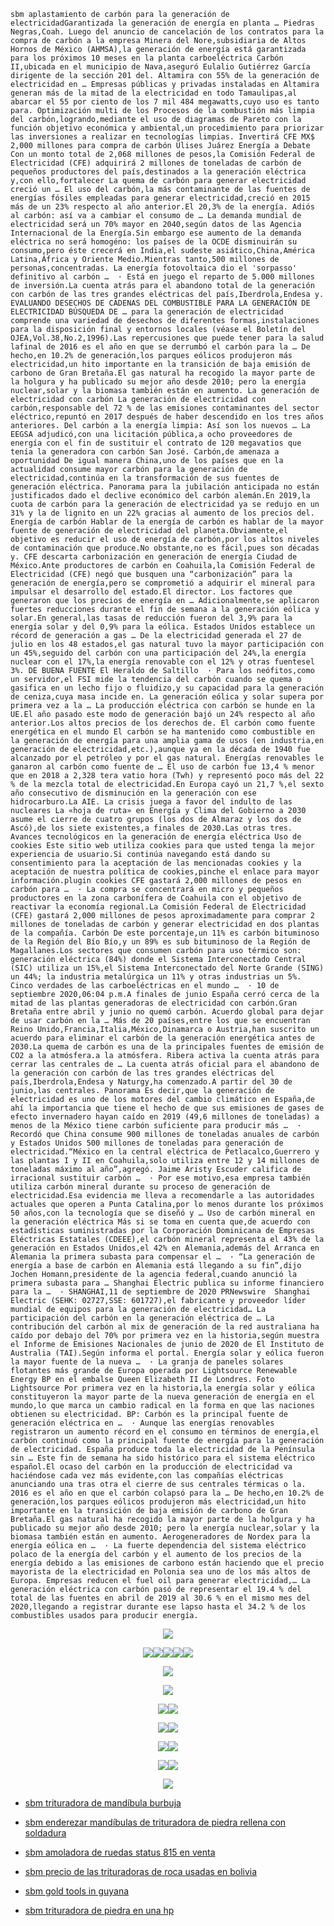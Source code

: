 
```
sbm aplastamiento de carbón para la generación de electricidadGarantizada la generación de energía en planta … Piedras Negras,Coah. Luego del anuncio de cancelación de los contratos para la compra de carbón a la empresa Minera del Nore,subsidiaria de Altos Hornos de México (AHMSA),la generación de energía está garantizada para los próximos 10 meses en la planta carboeléctrica Carbón II,ubicada en el municipio de Nava,aseguró Eulalio Gutiérrez García dirigente de la sección 201 del. Altamira con 55% de la generación de electricidad en … Empresas públicas y privadas instaladas en Altamira generan más de la mitad de la electricidad en todo Tamaulipas,al abarcar el 55 por ciento de los 7 mil 484 megawatts,cuyo uso es tanto para. Optimización multi de los Procesos de la combustión más limpia del carbón,logrando,mediante el uso de diagramas de Pareto con la función objetivo económica y ambiental,un procedimiento para priorizar las inversiones a realizar en tecnologías limpias. Invertirá CFE MX$ 2,000 millones para compra de carbón Ulises Juárez Energía a Debate Con un monto total de 2,068 millones de pesos,la Comisión Federal de Electricidad (CFE) adquirirá 2 millones de toneladas de carbón de pequeños productores del país,destinados a la generación eléctrica y,con ello,fortalecer La quema de carbón para generar electricidad creció un … El uso del carbón,la más contaminante de las fuentes de energías fósiles empleadas para generar electricidad,creció en 2015 más de un 23% respecto al año anterior.El 20,3% de la energía. Adiós al carbón: así va a cambiar el consumo de … La demanda mundial de electricidad será un 70% mayor en 2040,según datos de las Agencia Internacional de la Energía.Sin embargo ese aumento de la demanda eléctrica no será homogéno: los países de la OCDE disminuirán su consumo,pero éste crecerá en India,el sudeste asiático,China,América Latina,África y Oriente Medio.Mientras tanto,500 millones de personas,concentradas. La energía fotovoltaica dio el 'sorpasso' definitivo al carbón …  · Está en juego el reparto de 5.000 millones de inversión.La cuenta atrás para el abandono total de la generación con carbón de las tres grandes eléctricas del país,Iberdrola,Endesa y. EVALUANDO DESECHOS DE CADENAS DEL COMBUSTIBLE PARA LA GENERACIÓN DE ELECTRICIDAD BÚSQUEDA DE … para la generación de electricidad comprende una variedad de desechos de diferentes formas,instalaciones para la disposición final y entornos locales (véase el Boletín del OJEA,Vol.38,No.2,1996).Las repercusiones que puede tener para la salud lafinal de 2016 es el año en que se derrumbó el carbón para la … De hecho,en 10.2% de generación,los parques eólicos produjeron más electricidad,un hito importante en la transición de baja emisión de carbono de Gran Bretaña.El gas natural ha recogido la mayor parte de la holgura y ha publicado su mejor año desde 2010; pero la energía nuclear,solar y la biomasa también están en aumento. La generación de electricidad con carbón La generación de electricidad con carbón,responsable del 72 % de las emisiones contaminantes del sector eléctrico,repuntó en 2017 después de haber descendido en los tres años anteriores. Del carbón a la energía limpia: Así son los nuevos … La EEGSA adjudicó,con una licitación pública,a ocho proveedores de energía con el fin de sustituir el contrato de 120 megavatios que tenía la generadora con carbón San José. Carbón,de amenaza a oportunidad De igual manera China,uno de los países que en la actualidad consume mayor carbón para la generación de electricidad,continúa en la transformación de sus fuentes de generación eléctrica. Panorama para la jubilación anticipada no están justificados dado el declive económico del carbón alemán.En 2019,la cuota de carbón para la generación de electricidad ya se redujo en un 31% y la de lignito en un 22% gracias al aumento de los precios del. Energía de carbón Hablar de la energía de carbón es hablar de la mayor fuente de generación de electricidad del planeta.Obviamente,el objetivo es reducir el uso de energía de carbón,por los altos niveles de contaminación que produce.No obstante,no es fácil,pues son décadas y. CFE descarta carbonización en generación de energía Ciudad de México.Ante productores de carbón en Coahuila,la Comisión Federal de Electricidad (CFE) negó que busquen una “carbonización” para la generación de energía,pero se comprometió a adquirir el mineral para impulsar el desarrollo del estado.El director. Los factores que generaron que los precios de energía en … Adicionalmente,se aplicaron fuertes reducciones durante el fin de semana a la generación eólica y solar.En general,las tasas de reducción fueron del 3,9% para la energía solar y del 0,9% para la eólica. Estados Unidos establece un récord de generación a gas … De la electricidad generada el 27 de julio en los 48 estados,el gas natural tuvo la mayor participación con un 45%,seguido del carbón con una participación del 24%,la energía nuclear con el 17%,la energía renovable con el 12% y otras fuentesel 3%. DE BUENA FUENTE El Heraldo de Saltillo  · Para los neófitos,como un servidor,el FSI mide la tendencia del carbón cuando se quema o gasifica en un lecho fijo o fluidizo,y su capacidad para la generación de ceniza,cuya masa incide en. La generación eólica y solar supera por primera vez a la … La producción eléctrica con carbón se hunde en la UE.El año pasado este modo de generación bajó un 24% respecto al año anterior.Los altos precios de los derechos de. El carbón como fuente energética en el mundo El carbón se ha mantenido como combustible en la generación de energía para una amplia gama de usos (en industria,en generación de electricidad,etc.),aunque ya en la década de 1940 fue alcanzado por el petróleo y por el gas natural. Energías renovables le ganaron al carbón como fuente de … El uso de carbón fue 13,4 % menor que en 2018 a 2,328 tera vatio hora (Twh) y representó poco más del 22 % de la mezcla total de electricidad.En Europa cayó un 21,7 %,el sexto año consecutivo de disminución en la generación con ese hidrocarburo.La AIE. La crisis juega a favor del indulto de las nucleares La «hoja de ruta» en Energía y Clima del Gobierno a 2030 asume el cierre de cuatro grupos (los dos de Almaraz y los dos de Ascó),de los siete existentes,a finales de 2030.Las otras tres. Avances tecnológicos en la generación de energía eléctrica Uso de cookies Este sitio web utiliza cookies para que usted tenga la mejor experiencia de usuario.Si continúa navegando está dando su consentimiento para la aceptación de las mencionadas cookies y la aceptación de nuestra política de cookies,pinche el enlace para mayor información.plugin cookies CFE gastará 2,000 millones de pesos en carbón para …  · La compra se concentrará en micro y pequeños productores en la zona carbonífera de Coahuila con el objetivo de reactivar la economía regional.La Comisión Federal de Electricidad (CFE) gastará 2,000 millones de pesos aproximadamente para comprar 2 millones de toneladas de carbón y generar electricidad en dos plantas de la compañía. Carbón De este porcentaje,un 11% es carbón bituminoso de la Región del Bío Bío,y un 89% es sub bituminoso de la Región de Magallanes.Los sectores que consumen carbón para uso térmico son: generación eléctrica (84%) donde el Sistema Interconectado Central (SIC) utiliza un 15%,el Sistema Interconectado del Norte Grande (SING) un 44%; la industria metalúrgica un 11% y otras industrias un 5%. Cinco verdades de las carboeléctricas en el mundo …  · 10 de septiembre 2020,06:04 p.m.A finales de junio España cerró cerca de la mitad de las plantas generadoras de electricidad con carbón.Gran Bretaña entre abril y junio no quemó carbón. Acuerdo global para dejar de usar carbón en la … Más de 20 países,entre los que se encuentran Reino Unido,Francia,Italia,México,Dinamarca o Austria,han suscrito un acuerdo para eliminar el carbón de la generación energética antes de 2030.La quema de carbón es una de la principales fuentes de emisión de CO2 a la atmósfera.a la atmósfera. Ribera activa la cuenta atrás para cerrar las centrales de … La cuenta atrás oficial para el abandono de la generación con carbón de las tres grandes eléctricas del país,Iberdrola,Endesa y Naturgy,ha comenzado.A partir del 30 de junio,las centrales. Panorama Es decir,que la generación de electricidad es uno de los motores del cambio climático en España,de ahí la importancia que tiene el hecho de que sus emisiones de gases de efecto invernadero hayan caído en 2019 (49,6 millones de toneladas) a menos de la México tiene carbón suficiente para producir más …  · Recordó que China consume 900 millones de toneladas anuales de carbón y Estados Unidos 500 millones de toneladas para generación de electricidad.“México en la central eléctrica de Petlacalco,Guerrero y las plantas I y II en Coahuila,solo utiliza entre 12 y 14 millones de toneladas máximo al año”,agregó. Jaime Aristy Escuder califica de irracional sustituir carbón …  · Por ese motivo,esa empresa también utiliza carbón mineral durante su proceso de generación de electricidad.Esa evidencia me lleva a recomendarle a las autoridades actuales que operen a Punta Catalina,por lo menos durante los próximos 50 años,con la tecnología que se diseñó y … Uso de carbón mineral en la generación eléctrica Más si se toma en cuenta que,de acuerdo con estadísticas suministradas por la Corporación Dominicana de Empresas Eléctricas Estatales (CDEEE),el carbón mineral representa el 43% de la generación en Estados Unidos,el 42% en Alemania,además del Arranca en Alemania la primera subasta para compensar el …  · “La generación de energía a base de carbón en Alemania está llegando a su fin”,dijo Jochen Homann,presidente de la agencia federal,cuando anunció la primera subasta para … Shanghai Electric publica su informe financiero para la …  · SHANGHAI,11 de septiembre de 2020 PRNewswire  Shanghai Electric (SEHK: 02727,SSE: 601727),el fabricante y proveedor líder mundial de equipos para la generación de electricidad… La participación del carbón en la generación eléctrica de … La contribución del carbón al mix de generación de la red australiana ha caído por debajo del 70% por primera vez en la historia,según muestra el Informe de Emisiones Nacionales de junio de 2020 de El Instituto de Australia (TAI).Según informa el portal. Energía solar y eólica fueron la mayor fuente de la nueva …  · La granja de paneles solares flotantes más grande de Europa operada por Lightsource Renewable Energy BP en el embalse Queen Elizabeth II de Londres. Foto Lightsource Por primera vez en la historia,la energía solar y eólica constituyeron la mayor parte de la nueva generación de energía en el mundo,lo que marca un cambio radical en la forma en que las naciones obtienen su electricidad. BP: Carbón es la principal fuente de generación eléctrica en …  · Aunque las energías renovables registraron un aumento récord en el consumo en términos de energía,el carbón continuó como la principal fuente de energía para la generación de electricidad. España produce toda la electricidad de la Península sin … Este fin de semana ha sido histórico para el sistema eléctrico español.El ocaso del carbón en la producción de electricidad va haciéndose cada vez más evidente,con las compañías eléctricas anunciando una tras otra el cierre de sus centrales térmicas o la. 2016 es el año en que el carbón colapsó para la … De hecho,en 10.2% de generación,los parques eólicos produjeron más electricidad,un hito importante en la transición de baja emisión de carbono de Gran Bretaña.El gas natural ha recogido la mayor parte de la holgura y ha publicado su mejor año desde 2010; pero la energía nuclear,solar y la biomasa también están en aumento. Aerogeneradores de Nordex para la energía eólica en …  · La fuerte dependencia del sistema eléctrico polaco de la energía del carbón y el aumento de los precios de la energía debido a las emisiones de carbono están haciendo que el precio mayorista de la electricidad en Polonia sea uno de los más altos de Europa. Empresas reducen el fuel oil para generar electricidad,… La generación eléctrica con carbón pasó de representar el 19.4 % del total de las fuentes en abril de 2019 al 30.6 % en el mismo mes del 2020,llegando a registrar durante ese lapso hasta el 34.2 % de los combustibles usados para producir energía. 
```

<div align="center">

<a href="https://es-crusher.shibang-china.com/github&k=sbm+aplastamiento+de+carb%C3%B3n+para+la+generaci%C3%B3n+de+electricidad"><img src="https://static.shibang-china.com/es/crusher/logo.jpg"></a>

<a href="https://es-crusher.shibang-china.com/github&k=sbm+aplastamiento+de+carb%C3%B3n+para+la+generaci%C3%B3n+de+electricidad"><img src="https://static.shibang-china.com/es/crusher/index.jpg"></a><a href="https://es-crusher.shibang-china.com/material.htmlgithub&k=sbm+aplastamiento+de+carb%C3%B3n+para+la+generaci%C3%B3n+de+electricidad"><img src="https://static.shibang-china.com/es/crusher/material.jpg"></a><a href="https://es-crusher.shibang-china.com/application.htmlgithub&k=sbm+aplastamiento+de+carb%C3%B3n+para+la+generaci%C3%B3n+de+electricidad"><img src="https://static.shibang-china.com/es/crusher/application.jpg"></a><a href="https://es-crusher.shibang-china.com/aboutus.htmlgithub&k=sbm+aplastamiento+de+carb%C3%B3n+para+la+generaci%C3%B3n+de+electricidad"><img src="https://static.shibang-china.com/es/crusher/aboutus.jpg"></a><a href="https://es-crusher.shibang-china.com/contact.htmlgithub&k=sbm+aplastamiento+de+carb%C3%B3n+para+la+generaci%C3%B3n+de+electricidad"><img src="https://static.shibang-china.com/es/crusher/contact.jpg"></a>

<a href="https://es-crusher.shibang-china.com/github&k=sbm+aplastamiento+de+carb%C3%B3n+para+la+generaci%C3%B3n+de+electricidad"><img src="https://static.shibang-china.com/es/crusher/banner.jpg"></a>

<a href="https://swt.shibang-china.com/github&k=sbm+aplastamiento+de+carb%C3%B3n+para+la+generaci%C3%B3n+de+electricidad"><img src="https://static.shibang-china.com/es/crusher/text.jpg"></a>

<a href="https://swt.shibang-china.com/github&k=sbm+aplastamiento+de+carb%C3%B3n+para+la+generaci%C3%B3n+de+electricidad"><img src="https://static.shibang-china.com/es/crusher/chat.jpg"></a><a href="https://es-crusher.shibang-china.com/contact.htmlgithub&k=sbm+aplastamiento+de+carb%C3%B3n+para+la+generaci%C3%B3n+de+electricidad"><img src="https://static.shibang-china.com/es/crusher/message.jpg"></a>

<a href="https://es-crusher.shibang-china.com/products/pe.htmlgithub&k=sbm+aplastamiento+de+carb%C3%B3n+para+la+generaci%C3%B3n+de+electricidad"><img src="https://static.shibang-china.com/es/crusher/pe.jpg"></a><a href="https://es-crusher.shibang-china.com/products/pf.htmlgithub&k=sbm+aplastamiento+de+carb%C3%B3n+para+la+generaci%C3%B3n+de+electricidad"><img src="https://static.shibang-china.com/es/crusher/pf.jpg"></a>

<a href="https://es-crusher.shibang-china.com/products/hpt.htmlgithub&k=sbm+aplastamiento+de+carb%C3%B3n+para+la+generaci%C3%B3n+de+electricidad"><img src="https://static.shibang-china.com/es/crusher/hpt.jpg"></a><a href="https://es-crusher.shibang-china.com/products/vsi.htmlgithub&k=sbm+aplastamiento+de+carb%C3%B3n+para+la+generaci%C3%B3n+de+electricidad"><img src="https://static.shibang-china.com/es/crusher/vsi.jpg"></a>

<a href="https://es-crusher.shibang-china.com/products/klv.htmlgithub&k=sbm+aplastamiento+de+carb%C3%B3n+para+la+generaci%C3%B3n+de+electricidad"><img src="https://static.shibang-china.com/es/crusher/klv.jpg"></a><a href="https://es-crusher.shibang-china.com/products/portable.htmlgithub&k=sbm+aplastamiento+de+carb%C3%B3n+para+la+generaci%C3%B3n+de+electricidad"><img src="https://static.shibang-china.com/es/crusher/portable.jpg"></a>

<a href="https://swt.shibang-china.com/github&k=sbm+aplastamiento+de+carb%C3%B3n+para+la+generaci%C3%B3n+de+electricidad"><img src="https://static.shibang-china.com/es/crusher/case.jpg"></a>

</div>


* [sbm trituradora de mandíbula burbuja](sbm%20trituradora%20de%20mand%C3%ADbula%20burbuja.md)

* [sbm enderezar mandíbulas de trituradora de piedra rellena con soldadura](sbm%20enderezar%20mand%C3%ADbulas%20de%20trituradora%20de%20piedra%20rellena%20con%20soldadura.md)

* [sbm amoladora de ruedas status 815 en venta](sbm%20amoladora%20de%20ruedas%20status%20815%20en%20venta.md)

* [sbm precio de las trituradoras de roca usadas en bolivia](sbm%20precio%20de%20las%20trituradoras%20de%20roca%20usadas%20en%20bolivia.md)

* [sbm gold tools in guyana](sbm%20gold%20tools%20in%20guyana.md)

* [sbm trituradora de piedra en una hp](sbm%20trituradora%20de%20piedra%20en%20una%20hp.md)